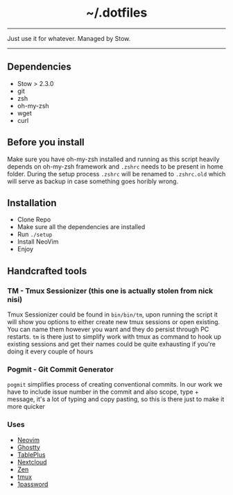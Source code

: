 <h1 align="center">~/.dotfiles</h1>

***
<span align="center">Just use it for whatever. Managed by Stow.</span>
***

## Dependencies
- Stow > 2.3.0
- git
- zsh
- oh-my-zsh
- wget
- curl

## Before you install
Make sure you have oh-my-zsh installed and running as this script heavily depends on oh-my-zsh 
framework and `.zshrc` needs to be present in home folder. During the setup process `.zshrc`
will be renamed to `.zshrc.old` which will serve as backup in case something goes horibly wrong.  

## Installation
+ Clone Repo
+ Make sure all the dependencies are installed
+ Run `./setup`
+ Install NeoVim
+ Enjoy

## Handcrafted tools
### TM - Tmux Sessionizer (this one is actually stolen from nick nisi)
Tmux Sessionizer could be found in `bin/bin/tm`, upon running the script it will show you options to either
create new tmux sessions or open existing. You can name them however you want and they do persist through PC restarts.
 `tm` is there just to simplify work with tmux as command to hook up existing sessions and get their names could 
be quite exhausting if you're doing it every couple of hours

### Pogmit - Git Commit Generator
`pogmit` simplifies process of creating conventional commits. In our work we have to include issue number in the commit and also scope, type + message,
it's a lot of typing and copy pasting, so this is there just to make it more quicker


### Uses
- [Neovim](https://neovim.io/)
- [Ghostty](https://ghostty.org/)
- [TablePlus](https://tableplus.com/)
- [Nextcloud](https://nextcloud.com)
- [Zen](https://zen-browser.app/)
- [tmux](https://github.com/tmux/tmux/wiki)
- [1password](https://1password.com/)
